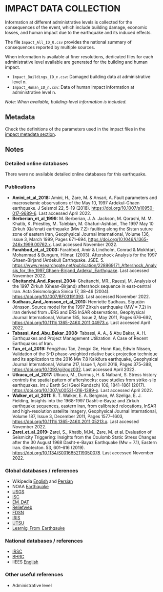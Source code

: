 # IMPACT DATA COLLECTION


Information at different administrative levels is collected for the consequences of the event, 
which include building damage, economic losses, and human impact due to the earthquake and its induced effects.

The file `Impact_All_ID_0.csv` provides the national summary of consequences reported by multiple sources.

When information is available at finer resolutions, dedicated files for each administrative level
available are generated for the building and human impact.

- `Impact_Buildings_ID_n.csv`: Damaged building data at administrative level n.
- `Impact_Human_ID_n.csv`: Data of human impact information at administrative level n.

_Note: When available, building-level information is included._


## Metadata

Check the definitions of the parameters used in the impact files in the [impact metadata section](https://gitlab.openquake.org/risk/ecd/-/blob/main/metadata.md#impact-data).


## Notes


### Detailed online databases
There were no available detailed online databases for this earthquake.


### Publications
- **Amini_et_al_2018:** Amini, H., Zare, M. & Ansari, A. Fault parameters and macroseismic observations of the May 10, 1997 Ardekul-Ghaen earthquake. J Seismol 22, 5–19 (2018). https://doi.org/10.1007/s10950-017-9689-6. Last accessed April 2022.
- **Berberian_et_al_1999:** M. Berberian, J. A. Jackson, M. Qorashi, M. M. Khatib, K. Priestley, M. Talebian, M. Ghafuri-Ashtiani, The 1997 May 10 Zirkuh (Qa'enat) earthquake (Mw 7.2): faulting along the Sistan suture zone of eastern Iran, Geophysical Journal International, Volume 136, Issue 3, March 1999, Pages 671–694, https://doi.org/10.1046/j.1365-246x.1999.00762.x. Last accessed November 2022. 
- **Farahbod_et_al_2003:** Farahbod, Amir & Lindholm, Conrad & Mokhtari, Mohammad & Bungum, Hilmar. (2003). Aftershock Analysis for the 1997 Ghaen-Birjand (Ardekul) Earthquake. JSEE. 5. https://www.researchgate.net/publication/228869171_Aftershock_Analysis_for_the_1997_Ghaen-Birjand_Ardekul_Earthquake. Last accessed November 2022.
- **Gheitanchi_And_Raeesi_2004:** Gheitanchi, MR., Raeesi, M. Analysis of the 1997 Zirkuh (Ghean-Birjand) aftershock sequence in east-central Iran. Acta Seismologica Sinica 17, 38–46 (2004). https://doi.org/10.1007/BF03191393. Last accessed November 2022.
- **Sudhaus_And_Jonsson_et_al_2010:** Henriette Sudhaus, Sigurjón Jónsson, Source model for the 1997 Zirkuh earthquake (MW = 7.2) in Iran derived from JERS and ERS InSAR observations, Geophysical Journal International, Volume 185, Issue 2, May 2011, Pages 676–692, https://doi.org/10.1111/j.1365-246X.2011.04973.x. Last accessed April 2022.
- **Tabassi_And_Abu_Bakar_2008:** Tabassi, A. A., & Abu Bakar, A. H. Earthquakes and Project Management Utilization: A Case of Recent Earthquakes of Iran.
- **Tan_et_al_2019:** Fengzhou Tan, Zengxi Ge, Honn Kao, Edwin Nissen, Validation of the 3-D phase-weighted relative back projection technique and its application to the 2016 Mw 7.8 Kaikōura earthquake, Geophysical Journal International, Volume 217, Issue 1, April 2019, Pages 375–388, https://doi.org/10.1093/gji/ggz032. Last accessed April 2022. 
- **Utkucu_et_al_2017:** Utkucu, M., Durmuş, H. & Nalbant, S. Stress history controls the spatial pattern of aftershocks: case studies from strike-slip earthquakes. Int J Earth Sci (Geol Rundsch) 106, 1841–1861 (2017). https://doi.org/10.1007/s00531-016-1389-x. Last accessed April 2022. 
- **Walker_et_al_2011:** R. T. Walker, E. A. Bergman, W. Szeliga, E. J. Fielding, Insights into the 1968-1997 Dasht-e-Bayaz and Zirkuh earthquake sequences, eastern Iran, from calibrated relocations, InSAR and high-resolution satellite imagery, Geophysical Journal International, Volume 187, Issue 3, December 2011, Pages 1577–1603, https://doi.org/10.1111/j.1365-246X.2011.05213.x. Last accessed November 2022.
- **Zarei_et_al_2019:** Zarei, S., Khatib, M.M., Zare, M. et al. Evaluation of Seismicity Triggering: Insights from the Coulomb Static Stress Changes after the 30 August 1968 Dasht-e-Bayaz Earthquake (Mw = 7.1), Eastern Iran. Geotecton. 53, 601–616 (2019). https://doi.org/10.1134/S0016852119050078. Last accessed November 2022. 


### Global databases / references
- Wikipedia [English](https://en.wikipedia.org/wiki/1997_Qayen_earthquake) and [Persian](https://fa.wikipedia.org/wiki/%D8%B2%D9%85%DB%8C%D9%86%E2%80%8C%D9%84%D8%B1%D8%B2%D9%87_%DB%B1%DB%B3%DB%B7%DB%B6_%D9%82%D8%A7%D8%A6%D9%86) 
- NOAA [Earthquake](https://www.ngdc.noaa.gov/hazel/view/hazards/earthquake/event-more-info/5461)
- [USGS](https://earthquake.usgs.gov/earthquakes/eventpage/usp000820p/executive)
- [ISC](http://isc-mirror.iris.washington.edu/cgi-bin/FormatBibprint.pl?evid=1026215)
- [EM_DAT](https://public.emdat.be/data)
- [Reliefweb](https://reliefweb.int/report/iran-islamic-republic/iran-undac-mission-report-following-bam-earthquake-26-dec-2003)
- [FDSN](http://fdsn.adc1.iris.edu/networks/detail/I1/)
- [IRIS](http://ds.iris.edu/spud/momenttensor/897520)
- [UTSU](https://iisee.kenken.go.jp/cgi-bin/utsu/result_eng.cgi)
- [Learnig_From_Earthqauke](http://www.learningfromearthquakes.org/component/lfe_reports/?view=lfereports&id=80&layout=default)


### National databases / references
- [IRSC](http://irsc.ut.ac.ir/focal.php?year=2017&month=11)
- [BHRC](https://www.bhrc.ac.ir/en)
- IIEES [English](http://www.iiees.ac.ir/en/ardekul-ghaen-earthquake-of-10-may-1997-mw7-1/) 


### Other useful references
- Administrative level